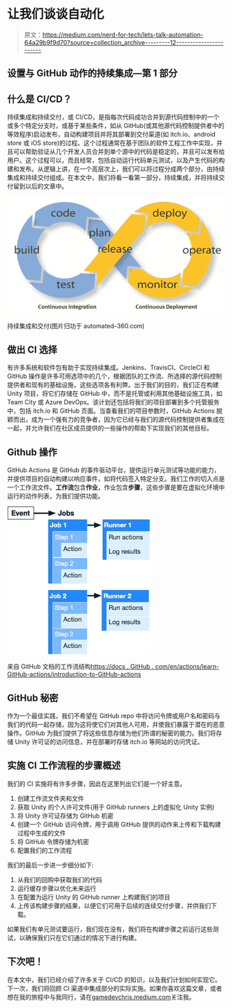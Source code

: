 # 让我们谈谈自动化

> 原文：<https://medium.com/nerd-for-tech/lets-talk-automation-64a29b9f9d70?source=collection_archive---------12----------------------->

## 设置与 GitHub 动作的持续集成—第 1 部分

## 什么是 CI/CD？

持续集成和持续交付，或 CI/CD，是指每次代码成功合并到源代码控制中的一个或多个特定分支时，或基于某些条件，如从 GitHub(或其他源代码控制提供者中的等效程序)启动发布，自动构建项目并将其部署到交付渠道(如 itch.io、android store 或 iOS store)的过程。这个过程通常在基于团队的软件工程工作中实现，并且可以帮助验证从几个开发人员合并到单个源中的代码是稳定的，并且可以发布给用户。这个过程可以，而且经常，包括自动运行代码单元测试，以及产生代码的构建和发布。从逻辑上讲，在一个高层次上，我们可以将过程分成两个部分，由持续集成和持续交付组成。在本文中，我们将看一看第一部分，持续集成，并将持续交付留到以后的文章中。

![](img/6eedd01a470c0cf2eda8438d782b079d.png)

持续集成和交付(图片归功于 automated–360.com)

## 做出 CI 选择

有许多系统和软件包有助于实现持续集成。Jenkins、TravisCI、CircleCI 和 GitHub 操作是许多可用选项中的几个，根据团队的工作流、所选择的源代码控制提供者和现有的基础设施，这些选项各有利弊。出于我们的目的，我们正在构建 Unity 项目，将它们存储在 GitHub 中，而不是托管或利用其他基础设施工具，如 Team City 或 Azure DevOps。该计划还包括将我们的项目部署到多个托管服务中，包括 itch.io 和 GitHub 页面。当查看我们的项目参数时，GitHub Actions 脱颖而出，成为一个强有力的竞争者，因为它已经与我们的源代码控制提供者集成在一起，并允许我们在社区成员提供的一些操作的帮助下实现我们的其他目标。

## Github 操作

GitHub Actions 是 GitHub 的事件驱动平台，提供运行单元测试等功能的能力，并提供项目的自动构建以响应事件，如将代码签入特定分支。我们工作的切入点是一个工作流文件。**工作流**包含**作业**，作业包含**步骤**，这些步骤是要在虚拟化环境中运行的动作列表，为我们提供功能。

![](img/3ea2e659c3e64709174f8982f4f51e3d.png)

来自 GitHub 文档的工作流结构[https://docs . GitHub . com/en/actions/learn-GitHub-actions/introduction-to-GitHub-actions](https://docs.github.com/en/actions/learn-github-actions/introduction-to-github-actions)

## GitHub 秘密

作为一个最佳实践，我们不希望在 GitHub repo 中将访问令牌或用户名和密码与我们的代码一起存储，因为这将使它们对其他人可用，并使我们暴露于潜在的恶意操作。GitHub 为我们提供了将这些信息存储为他们所谓的秘密的能力。我们将存储 Unity 许可证的访问信息，并在部署时存储 itch.io 等网站的访问凭证。

## 实施 CI 工作流程的步骤概述

我们的 CI 实施将有许多步骤，因此在这里列出它们是一个好主意。

1.  创建工作流文件夹和文件
2.  获取 Unity 的个人许可文件(用于 GitHub runners 上的虚拟化 Unity 实例)
3.  将 Unity 许可证存储为 GitHub 机密
4.  创建一个 GitHub 访问令牌，用于调用 GitHub 提供的动作来上传和下载构建过程中生成的文件
5.  将 GitHub 令牌存储为机密
6.  配置我们的工作流程

我们的最后一步进一步细分如下:

1.  从我们的回购中获取我们的代码
2.  运行缓存步骤以优化未来运行
3.  在配置为运行 Unity 的 GitHub runner 上构建我们的项目
4.  上传该构建步骤的结果，以便它们可用于后续的连续交付步骤，并供我们下载。

如果我们有单元测试要运行，我们现在没有，我们将在构建步骤之前运行这些测试，以确保我们只在它们通过的情况下进行构建。

## 下次吧！

在本文中，我们已经介绍了许多关于 CI/CD 的知识，以及我们计划如何实现它。下一次，我们将回顾 CI 渠道中集成部分的实际实施。如果你喜欢这篇文章，或者想在我的旅程中与我同行，请在[gamedevchris.medium.com](#https://gamedevchris.medium.com)关注我。